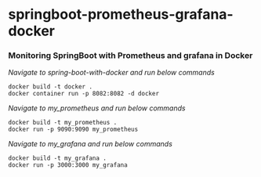 # springboot-prometheus-grafana-docker

### Monitoring SpringBoot with Prometheus and grafana in Docker

_Navigate to spring-boot-with-docker and run below commands_
```
docker build -t docker .
docker container run -p 8082:8082 -d docker
```



_Navigate to my_prometheus and run below commands_

```
docker build -t my_prometheus .
docker run -p 9090:9090 my_prometheus
```




_Navigate to my_grafana and run below commands_

```
docker build -t my_grafana .
docker run -p 3000:3000 my_grafana
```
